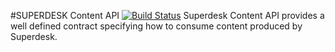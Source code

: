 #SUPERDESK Content API
[![Build Status](https://travis-ci.org/superdesk/superdesk-content-api.svg?branch=master)](https://travis-ci.org/superdesk/superdesk-content-api)
Superdesk Content API provides a well defined contract specifying how to consume content produced by Superdesk.
